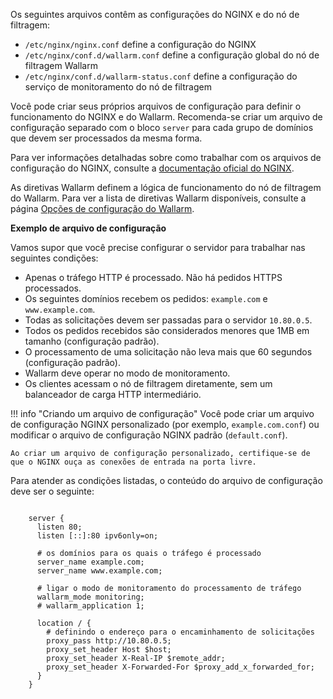 Os seguintes arquivos contêm as configurações do NGINX e do nó de filtragem:

* `/etc/nginx/nginx.conf` define a configuração do NGINX
* `/etc/nginx/conf.d/wallarm.conf` define a configuração global do nó de filtragem Wallarm
* `/etc/nginx/conf.d/wallarm-status.conf` define a configuração do serviço de monitoramento do nó de filtragem

Você pode criar seus próprios arquivos de configuração para definir o funcionamento do NGINX e do Wallarm. Recomenda-se criar um arquivo de configuração separado com o bloco `server` para cada grupo de domínios que devem ser processados da mesma forma.

Para ver informações detalhadas sobre como trabalhar com os arquivos de configuração do NGINX, consulte a [documentação oficial do NGINX](https://nginx.org/en/docs/beginners_guide.html).

As diretivas Wallarm definem a lógica de funcionamento do nó de filtragem do Wallarm. Para ver a lista de diretivas Wallarm disponíveis, consulte a página [Opções de configuração do Wallarm](configure-parameters-en.md).

**Exemplo de arquivo de configuração**

Vamos supor que você precise configurar o servidor para trabalhar nas seguintes condições:
* Apenas o tráfego HTTP é processado. Não há pedidos HTTPS processados.
* Os seguintes domínios recebem os pedidos: `example.com` e `www.example.com`.
* Todas as solicitações devem ser passadas para o servidor `10.80.0.5`.
* Todos os pedidos recebidos são considerados menores que 1MB em tamanho (configuração padrão).
* O processamento de uma solicitação não leva mais que 60 segundos (configuração padrão).
* Wallarm deve operar no modo de monitoramento.
* Os clientes acessam o nó de filtragem diretamente, sem um balanceador de carga HTTP intermediário.

!!! info "Criando um arquivo de configuração"
    Você pode criar um arquivo de configuração NGINX personalizado (por exemplo, `example.com.conf`) ou modificar o arquivo de configuração NGINX padrão (`default.conf`).
    
    Ao criar um arquivo de configuração personalizado, certifique-se de que o NGINX ouça as conexões de entrada na porta livre.

Para atender as condições listadas, o conteúdo do arquivo de configuração deve ser o seguinte:

```

    server {
      listen 80;
      listen [::]:80 ipv6only=on;

      # os domínios para os quais o tráfego é processado
      server_name example.com; 
      server_name www.example.com;

      # ligar o modo de monitoramento do processamento de tráfego
      wallarm_mode monitoring; 
      # wallarm_application 1;

      location / {
        # definindo o endereço para o encaminhamento de solicitações
        proxy_pass http://10.80.0.5; 
        proxy_set_header Host $host;
        proxy_set_header X-Real-IP $remote_addr;
        proxy_set_header X-Forwarded-For $proxy_add_x_forwarded_for;
      }
    }

```